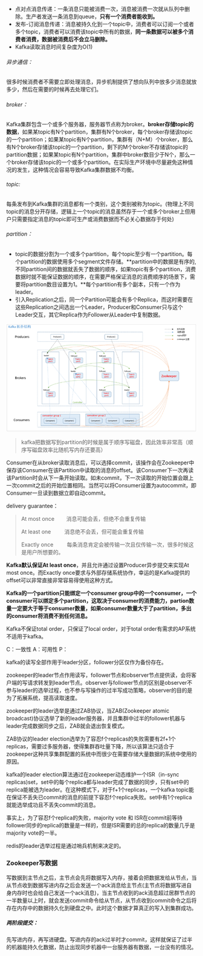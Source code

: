 + 点对点消息传递：一条消息只能被消费一次，消息被消费一次就从队列中删除。生产者发送一条消息到queue，**只有一个消费者能收到。**
+ 发布-订阅消息传递：消息被持久化到一个topic中，消费者可以订阅一个或者多个topic，消费者可以消费该topic中所有的数据，**同一条数据可以被多个消费者消费，数据被消费后不会立马删除。**
+ Kafka读取消息时间复杂度为O(1)

###### 异步通信：

很多时候消费者不需要立即处理消息，异步机制提供了想向队列中放多少消息就放多少，然后在需要的时候再去处理它们。

###### broker：

Kafka集群包含一个或多个服务器，服务器节点称为broker。**broker存储topic的数据**，如果某topic有N个partition，集群有N个broker，每个broker存储该topic 的一个partition；如果某topic有N个partition，集群有（N+M）个broker，那么有N个broker存储该topic的一个partition，剩下的M个broker不存储该topic的partition数据；如果某topic有N个partition，集群中broker数目少于N个，那么一个broker存储该topic的一个或多个partition。在实际生产环境中尽量避免这种情况的发生，这种情况会容易导致Kafka集群数据不均衡。

###### topic:

每条发布到Kafka集群的消息都有一个类别，这个类别被称为topic。(物理上不同topic的消息分开存储，逻辑上一个topic的消息虽然存于一个或多个broker上但用户只需要指定消息的topic即可生产或消费数据而不必关心数据存于何处)

###### partition：

+ topic的数据分割为一个或多个partition，每个topic至少有一个partition。每个partition的数据使用多个segment文件存储。**partition中的数据是有序的,不同partition间的数据就丢失了数据的顺序，如果topic有多个partition，消费数据时就不能保证数据的顺序，在需要严格保证消息的消费顺序的场景下，需要将partition数目设置为1。**每个partition有多个副本，只有一个作为leader。
+ 引入Replication之后，同一个Partition可能会有多个Replica，而这时需要在这些Replication之间选出一个Leader，Producer和Consumer只与这个Leader交互，其它Replica作为Follower从Leader中复制数据。

![](images\Kafka架构图.png)

> kafka把数据写到partition的时候是属于顺序写磁盘，因此效率非常高（顺序写磁盘效率比随机写内存还要高）

Consumer在从broker读取消息后，可以选择commit，该操作会在Zookeeper中保存该Consumer在该Partition中读取的消息的offset。该Consumer下一次再读该Partition时会从下一条开始读取。如未commit，下一次读取的开始位置会跟上一次commit之后的开始位置相同。当然可以将Consumer设置为autocommit，即Consumer一旦读到数据立即自动commit。

delivery guarantee：

> At most once 　　消息可能会丢，但绝不会重复传输
>
> At least one 　　 消息绝不会丢，但可能会重复传输
>
> Exactly once 　　 每条消息肯定会被传输一次且仅传输一次，很多时候这是用户所想要的。

**Kafka默认保证At least once**，并且允许通过设置Producer异步提交来实现At most once。而Exactly once要求与外部存储系统协作，幸运的是Kafka提供的offset可以非常直接非常容易得使用这种方式。

**Kafka的一个partition只能绑定一个consumer group中的一个consumer，一个consumer可以绑定多个partition，这取决于consumer的消费能力，partion数量一定要大于等于consumer数量，如果consumer数量大于了partition，多出的consumer将消费不到任何消息。**

Kafka不保证total order，只保证了local order，对于total order有需求的AP系统不适用于kafka。

C：一致性 A：可用性 P：

kafka的读写全部作用于leader分区，follower分区仅作为备份存在。

zookeeper的leader节点作用读写，follower节点和observer节点提供读，会将客户端的写请求转发到leader节点。observer与follower节点的区别是observer不参与leader的选举过程，也不参与写操作的过半写成功策略，observer的目的是为了拓展系统，提高读取速度。

zookeeper的leader选举是通过ZAB协议，当ZAB(Zookeeper atomic broadcast)协议选举了新的leader服务器，并且集群中过半的follower机器与leader完成数据同步之后，ZAB就会退出恢复模式。

ZAB协议的leader election选举为了容忍f个replicas的失败需要有2f+1个replicas，需要过多服务器，使得集群吞吐量下降，所以该算法只适合于zookeeper这种共享集群配置的系统中而很少在需要存储大量数据的系统中使用的原因。

kafka的leader election算法通过在zookeeper动态维护一个ISR（in-sync replicas)set，set中的每个replica都与leader完成了数据的同步，只有set中的replica能被选为leader。在这种模式下，对于f+1个replicas，一个kafka topic能在保证不丢失已commit的消息的前提下容忍f个replica失败。set中有1个replica就能选举成功且不丢失commit的消息。

事实上，为了容忍f个replica的失败，majority vote 和 ISR在commit前等待follower同步的replica的数量是一样的，但是ISR需要的总的replica的数量几乎是majority vote的一半。

redis的leader选举过程是通过哨兵机制来决定的。

### Zookeeper写数据

写数据到主节点之后，主节点会先将数据写入内存，接着会把数据发给从节点，当从节点收到数据写进内存之后会发送一个ack消息给主节点(主节点将数据写进自身内存时也会给自己发送一个ack消息)，当主节点收到的ack消息超过居群节点的一半数量以上时，就会发送commit命令给从节点，从节点收到commit命令之后将存在内存中的数据持久化到硬盘之中。此时这个数据才算真正的写入到集群成功。

##### 两阶段提交：

先写进内存，再写进硬盘。写进内存的ack过半时才commit，这样就保证了过半的机器能持久化数据，防止出现同步机器中一台服务器有数据，一台没有的情况。